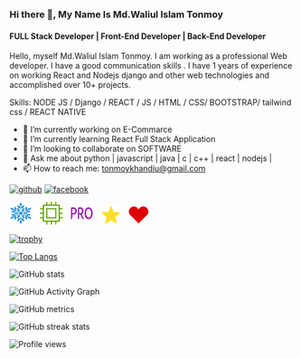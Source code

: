 ### Hi there 👋, My Name Is Md.Waliul Islam Tonmoy
#### FULL Stack Developer | Front-End Developer | Back-End Developer
Hello, myself  Md.Waliul Islam Tonmoy. I am working as a professional Web developer. I have a good communication skills . I have 1 years of experience on working React and Nodejs django and other web technologies and accomplished over 10+ projects.

Skills: NODE JS / Django / REACT / JS / HTML / CSS/ BOOTSTRAP/ tailwind css / REACT NATIVE

- 🔭 I’m currently working on E-Commarce 
- 🌱 I’m currently learning React Full Stack Application 
- 👯 I’m looking to collaborate on  SOFTWARE 
- 💬 Ask me about python | javascript | java | c | c++ | react | nodejs |  
- 📫 How to reach me: tonmoykhandiu@gmail.com 


[<img src='https://cdn.jsdelivr.net/npm/simple-icons@3.0.1/icons/github.svg' alt='github' height='40'>](https://github.com/waliulislamtonmoy)  [<img src='https://cdn.jsdelivr.net/npm/simple-icons@3.0.1/icons/facebook.svg' alt='facebook' height='40'>](https://www.facebook.com/tonmoykhan)  

<a href='https://archiveprogram.github.com/'><img src='https://raw.githubusercontent.com/acervenky/animated-github-badges/master/assets/acbadge.gif' width='40' height='40'></a> <a href='https://docs.github.com/en/developers'><img src='https://raw.githubusercontent.com/acervenky/animated-github-badges/master/assets/devbadge.gif' width='40' height='40'></a> <a href='https://github.com/pricing'><img src='https://raw.githubusercontent.com/acervenky/animated-github-badges/master/assets/pro.gif' width='40' height='40'></a> <a href='https://stars.github.com/'><img src='https://raw.githubusercontent.com/acervenky/animated-github-badges/master/assets/starbadge.gif' width='35' height='35'></a> <a href='https://docs.github.com/en/github/supporting-the-open-source-community-with-github-sponsors'><img src='https://raw.githubusercontent.com/acervenky/animated-github-badges/master/assets/sponsorbadge.gif' width='35' height='35'></a> 

[![trophy](https://github-profile-trophy.vercel.app/?username=waliulislamtonmoy)](https://github.com/ryo-ma/github-profile-trophy)

[![Top Langs](https://github-readme-stats.vercel.app/api/top-langs/?username=waliulislamtonmoy)](https://github.com/anuraghazra/github-readme-stats)

![GitHub stats](https://github-readme-stats.vercel.app/api?username=waliulislamtonmoy&show_icons=true)  

![GitHub Activity Graph](https://activity-graph.herokuapp.com/graph?username=waliulislamtonmoy)  

![GitHub metrics](https://metrics.lecoq.io/waliulislamtonmoy)  

![GitHub streak stats](https://github-readme-streak-stats.herokuapp.com/?user=waliulislamtonmoy)  

![Profile views](https://gpvc.arturio.dev/waliulislamtonmoy)  
